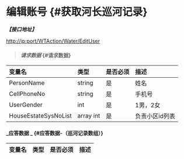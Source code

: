 # 编辑账号 {#获取河长巡河记录}

_**【接口地址】**_

[http://ip:port/WTAction/Water/EditUser](http://ip:port/WTAction/Water/AddUser)

> #### _请求数据_ {#请求数据}

| 变量名 | 类型 | 是否必须 | 描述 |
| :--- | :--- | :--- | :--- |
| PersonName | string | 是 | 姓名 |
| CellPhoneNo | string | 是 | 手机号 |
| UserGender | int | 是 | 1男，2女 |
| HouseEstateSysNoList | array int | 是 | 负责小区id列表 |

#### _应答数据 _ {#应答数据-（巡河记录数组）}

| 变量名 | 类型 | 是否必须 | 描述 |
| :--- | :--- | :--- | :--- |




